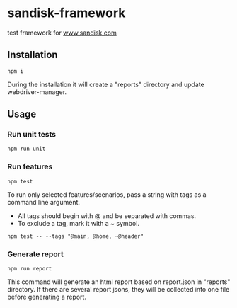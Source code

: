 # sandisk-framework
test framework for www.sandisk.com

## Installation
```
npm i
```
During the installation it will create a "reports" directory and update webdriver-manager.

## Usage

### Run unit tests
```
npm run unit
```

### Run features
```
npm test
```
To run only selected features/scenarios, pass a string with tags as a command line argument. 
- All tags should begin with @ and be separated with commas.
- To exclude a tag, mark it with a ~ symbol.
```
npm test -- --tags "@main, @home, ~@header"
```

### Generate report
```
npm run report
```
This command will generate an html report based on report.json in "reports" directory. If there are several report jsons, they will be collected into one file before generating a report.
